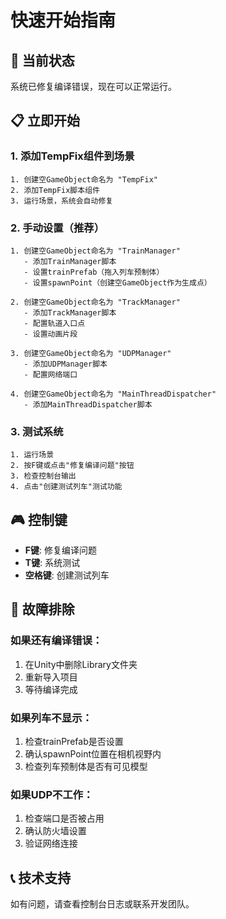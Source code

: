 # 快速开始指南

## 🚨 当前状态
系统已修复编译错误，现在可以正常运行。

## 📋 立即开始

### 1. 添加TempFix组件到场景
```
1. 创建空GameObject命名为 "TempFix"
2. 添加TempFix脚本组件
3. 运行场景，系统会自动修复
```

### 2. 手动设置（推荐）
```
1. 创建空GameObject命名为 "TrainManager"
   - 添加TrainManager脚本
   - 设置trainPrefab（拖入列车预制体）
   - 设置spawnPoint（创建空GameObject作为生成点）

2. 创建空GameObject命名为 "TrackManager"  
   - 添加TrackManager脚本
   - 配置轨道入口点
   - 设置动画片段

3. 创建空GameObject命名为 "UDPManager"
   - 添加UDPManager脚本
   - 配置网络端口

4. 创建空GameObject命名为 "MainThreadDispatcher"
   - 添加MainThreadDispatcher脚本
```

### 3. 测试系统
```
1. 运行场景
2. 按F键或点击"修复编译问题"按钮
3. 检查控制台输出
4. 点击"创建测试列车"测试功能
```

## 🎮 控制键
- **F键**: 修复编译问题
- **T键**: 系统测试
- **空格键**: 创建测试列车

## 🔧 故障排除

### 如果还有编译错误：
1. 在Unity中删除Library文件夹
2. 重新导入项目
3. 等待编译完成

### 如果列车不显示：
1. 检查trainPrefab是否设置
2. 确认spawnPoint位置在相机视野内
3. 检查列车预制体是否有可见模型

### 如果UDP不工作：
1. 检查端口是否被占用
2. 确认防火墙设置
3. 验证网络连接

## 📞 技术支持
如有问题，请查看控制台日志或联系开发团队。


